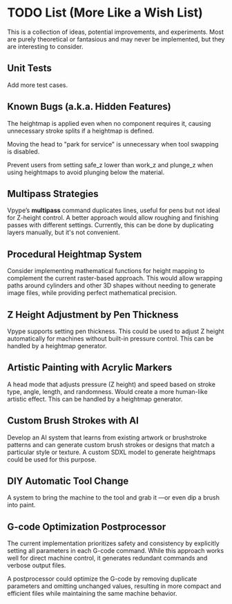 # TODO List (More Like a Wish List)

This is a collection of ideas, potential improvements, and experiments.
Most are purely theoretical or fantasious and may never be implemented,
but they are interesting to consider.

## Unit Tests

Add more test cases.

## Known Bugs (a.k.a. Hidden Features)

The heightmap is applied even when no component requires it, causing
unnecessary stroke splits if a heightmap is defined.

Moving the head to "park for service" is unnecessary when tool swapping
is disabled.

Prevent users from setting safe_z lower than work_z and plunge_z when
using heightmaps to avoid plunging below the material.

## Multipass Strategies

Vpype’s **multipass** command duplicates lines, useful for pens but not
ideal for Z-height control. A better approach would allow roughing and
finishing passes with different settings. Currently, this can be done by
duplicating layers manually, but it's not convenient.

## Procedural Heightmap System

Consider implementing mathematical functions for height mapping to
complement the current raster-based approach. This would allow wrapping
paths around cylinders and other 3D shapes without needing to generate
image files, while providing perfect mathematical precision.

## Z Height Adjustment by Pen Thickness

Vpype supports setting pen thickness. This could be used to adjust
Z height automatically for machines without built-in pressure control.
This can be handled by a heightmap generator.

## Artistic Painting with Acrylic Markers

A head mode that adjusts pressure (Z height) and speed based on stroke
type, angle, length, and randomness. Would create a more human-like
artistic effect. This can be handled by a heightmap generator.

## Custom Brush Strokes with AI

Develop an AI system that learns from existing artwork or brushstroke
patterns and can generate custom brush strokes or designs that match a
particular style or texture. A custom SDXL model to generate heightmaps
could be used for this purpose.

## DIY Automatic Tool Change

A system to bring the machine to the tool and grab it —or even dip a
brush into paint.

## G-code Optimization Postprocessor

The current implementation prioritizes safety and consistency by
explicitly setting all parameters in each G-code command. While this
approach works well for direct machine control, it generates redundant
commands and verbose output files.

A postprocessor could optimize the G-code by removing duplicate
parameters and omitting unchanged values, resulting in more compact and
efficient files while maintaining the same machine behavior.
